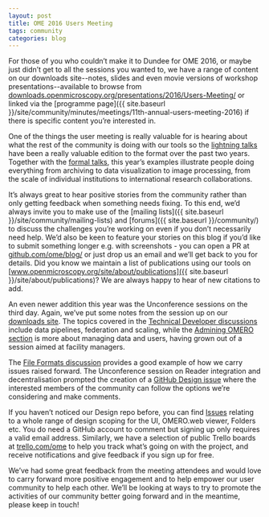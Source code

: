 ```yaml
---
layout: post
title: OME 2016 Users Meeting
tags: community
categories: blog
---
```


For those of you who couldn’t make it to Dundee for OME 2016, or maybe just
didn’t get to all the sessions you wanted to, we have a range of content on
our downloads site--notes, slides and even movie versions of workshop
presentations--available to browse from
[downloads.openmicroscopy.org/presentations/2016/Users-Meeting/](http://downloads.openmicroscopy.org/presentations/2016/Users-Meeting/) or
linked via the [programme page]({{ site.baseurl }}/site/community/minutes/meetings/11th-annual-users-meeting-2016) if there is specific content you’re interested in.

One of the things the user meeting is really valuable for is hearing about
what the rest of the community is doing with our tools so the
[lightning talks](http://downloads.openmicroscopy.org/presentations/2016/Users-Meeting/Lightning-Talks/)
have been a really valuable edition to the format over the past two years. 
Together with the [formal talks](http://downloads.openmicroscopy.org/presentations/2016/Users-Meeting/Talks/),
this year’s examples illustrate people doing everything from archiving
to data visualization to image processing, from the scale of individual
institutions to international research collaborations.

It’s always great to hear positive stories from the community rather than only
getting feedback when something needs fixing. To this end, we’d always invite
you to make use of the
[mailing lists]({{ site.baseurl }}/site/community/mailing-lists)
and [forums]({{ site.baseurl }}/community/) to discuss the
challenges you’re working on even if you don’t necessarily need help. We’d
also be keen to feature your stories on this blog if you’d like to submit
something longer e.g. with screenshots - you can open a PR at
[github.com/ome/blog/](https://github.com/ome/blog/) or just drop us
an email and we’ll get back to you for details. Did you know we maintain a
list of publications using our tools on
[www.openmicroscopy.org/site/about/publications]({{ site.baseurl }}/site/about/publications)? We are always happy to hear of new citations
to add.

An even newer addition this year was the Unconference sessions on the third
day. Again, we’ve put some notes from the session up on our
[downloads site](http://downloads.openmicroscopy.org/presentations/2016/Users-Meeting/Unconference/).
The topics covered in the
[Technical Developer discussions](http://downloads.openmicroscopy.org/presentations/2016/Users-Meeting/Unconference/TechnicalDeveloperDiscussions.pdf) include data pipelines,
federation and scaling, while the
[Admining OMERO section](http://downloads.openmicroscopy.org/presentations/2016/Users-Meeting/Unconference/AdminingOMERO.pdf)
is more about managing data and users, having grown out of a session aimed at
facility managers.

The [File Formats discussion](http://downloads.openmicroscopy.org/presentations/2016/Users-Meeting/Unconference/FileFormatDiscussions.pdf)
provides a good example of how we carry issues raised forward. The
Unconference session on Reader integration and decentralisation prompted the
creation of a [GitHub Design issue](https://github.com/openmicroscopy/design/issues/42) where the
interested members of the community can follow the options we’re considering
and make comments.

If you haven’t noticed our Design repo before, you can find
[Issues](https://github.com/openmicroscopy/design/issues) relating to a whole
range of design scoping for the UI, OMERO.web viewer, Folders etc. You do need
a GitHub account to comment but signing up only requires a valid email
address. Similarly, we have a selection of public Trello boards at
[trello.com/ome](https://trello.com/ome) to help you track what’s
going on with the project, and receive notifications and give feedback if you
sign up for free.

We’ve had some great feedback from the meeting attendees and would love to
carry forward more positive engagement and to help empower our user community
to help each other. We’ll be looking at ways to try to promote the activities
of our community better going forward and in the meantime, please keep in
touch!
